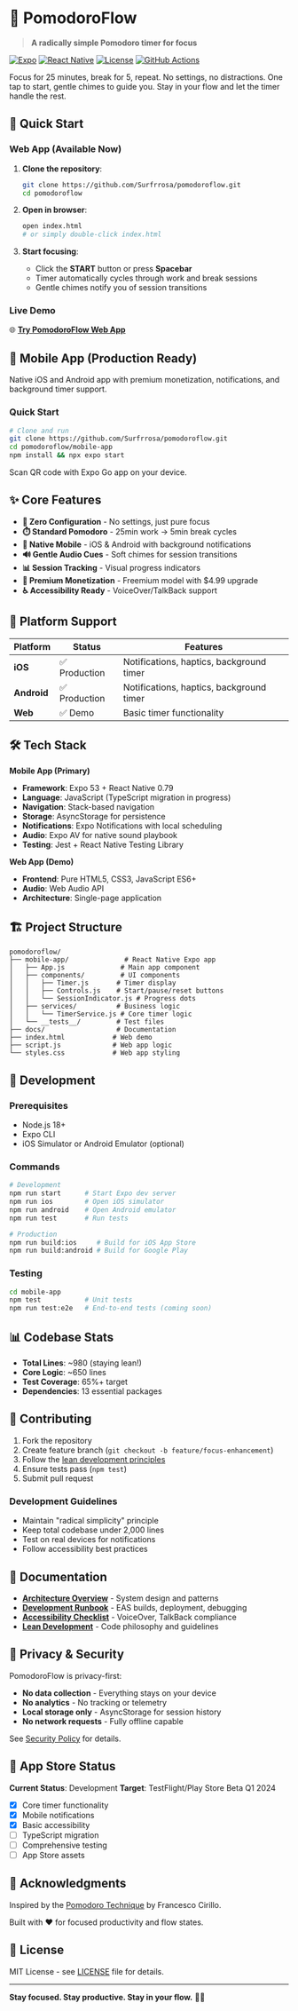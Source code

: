 # 🍅 PomodoroFlow

> **A radically simple Pomodoro timer for focus**

[![Expo](https://img.shields.io/badge/Expo-53.0-blue.svg)](https://expo.dev/)
[![React Native](https://img.shields.io/badge/React%20Native-0.79-blue.svg)](https://reactnative.dev/)
[![License](https://img.shields.io/badge/License-MIT-green.svg)](LICENSE)
[![GitHub Actions](https://img.shields.io/badge/CI-GitHub%20Actions-orange.svg)](../../actions)

Focus for 25 minutes, break for 5, repeat. No settings, no distractions. One tap to start, gentle chimes to guide you. Stay in your flow and let the timer handle the rest.

## 🚀 Quick Start

### Web App (Available Now)

1. **Clone the repository**:
   ```bash
   git clone https://github.com/Surfrrosa/pomodoroflow.git
   cd pomodoroflow
   ```

2. **Open in browser**:
   ```bash
   open index.html
   # or simply double-click index.html
   ```

3. **Start focusing**:
   - Click the **START** button or press **Spacebar**
   - Timer automatically cycles through work and break sessions
   - Gentle chimes notify you of session transitions

### Live Demo

🌐 **[Try PomodoroFlow Web App](https://pomodoroflow-brown.vercel.app/)**

## 📱 Mobile App (Production Ready)

Native iOS and Android app with premium monetization, notifications, and background timer support.

### Quick Start

```bash
# Clone and run
git clone https://github.com/Surfrrosa/pomodoroflow.git
cd pomodoroflow/mobile-app
npm install && npx expo start
```

Scan QR code with Expo Go app on your device.

## ✨ Core Features

- **🎯 Zero Configuration** - No settings, just pure focus
- **⏱️ Standard Pomodoro** - 25min work → 5min break cycles
- **📱 Native Mobile** - iOS & Android with background notifications
- **🔊 Gentle Audio Cues** - Soft chimes for session transitions
- **📊 Session Tracking** - Visual progress indicators
- **💎 Premium Monetization** - Freemium model with $4.99 upgrade
- **♿ Accessibility Ready** - VoiceOver/TalkBack support

## 📱 Platform Support

| Platform | Status | Features |
|----------|--------|----------|
| **iOS** | ✅ Production | Notifications, haptics, background timer |
| **Android** | ✅ Production | Notifications, haptics, background timer |
| **Web** | ✅ Demo | Basic timer functionality |

## 🛠️ Tech Stack

**Mobile App (Primary)**
- **Framework**: Expo 53 + React Native 0.79
- **Language**: JavaScript (TypeScript migration in progress)
- **Navigation**: Stack-based navigation
- **Storage**: AsyncStorage for persistence
- **Notifications**: Expo Notifications with local scheduling
- **Audio**: Expo AV for native sound playbook
- **Testing**: Jest + React Native Testing Library

**Web App (Demo)**
- **Frontend**: Pure HTML5, CSS3, JavaScript ES6+
- **Audio**: Web Audio API
- **Architecture**: Single-page application

## 🏗️ Project Structure

```
pomodoroflow/
├── mobile-app/              # React Native Expo app
│   ├── App.js              # Main app component
│   ├── components/         # UI components
│   │   ├── Timer.js       # Timer display
│   │   ├── Controls.js    # Start/pause/reset buttons
│   │   └── SessionIndicator.js # Progress dots
│   ├── services/          # Business logic
│   │   └── TimerService.js # Core timer logic
│   └── __tests__/         # Test files
├── docs/                  # Documentation
├── index.html            # Web demo
├── script.js             # Web app logic
└── styles.css            # Web app styling
```

## 🎯 Development

### Prerequisites
- Node.js 18+
- Expo CLI
- iOS Simulator or Android Emulator (optional)

### Commands
```bash
# Development
npm run start      # Start Expo dev server
npm run ios        # Open iOS simulator
npm run android    # Open Android emulator
npm run test       # Run tests

# Production
npm run build:ios     # Build for iOS App Store
npm run build:android # Build for Google Play
```

### Testing
```bash
cd mobile-app
npm test           # Unit tests
npm run test:e2e   # End-to-end tests (coming soon)
```

## 📊 Codebase Stats

- **Total Lines**: ~980 (staying lean!)
- **Core Logic**: ~650 lines
- **Test Coverage**: 65%+ target
- **Dependencies**: 13 essential packages

## 🤝 Contributing

1. Fork the repository
2. Create feature branch (`git checkout -b feature/focus-enhancement`)
3. Follow the [lean development principles](docs/LEAN_DEVELOPMENT.md)
4. Ensure tests pass (`npm test`)
5. Submit pull request

### Development Guidelines
- Maintain "radical simplicity" principle
- Keep total codebase under 2,000 lines
- Test on real devices for notifications
- Follow accessibility best practices

## 📄 Documentation

- **[Architecture Overview](docs/architecture-one-pager.md)** - System design and patterns
- **[Development Runbook](docs/runbook.md)** - EAS builds, deployment, debugging
- **[Accessibility Checklist](docs/a11y-checklist.md)** - VoiceOver, TalkBack compliance
- **[Lean Development](docs/LEAN_DEVELOPMENT.md)** - Code philosophy and guidelines

## 🔐 Privacy & Security

PomodoroFlow is privacy-first:
- **No data collection** - Everything stays on your device
- **No analytics** - No tracking or telemetry
- **Local storage only** - AsyncStorage for session history
- **No network requests** - Fully offline capable

See [Security Policy](SECURITY.md) for details.

## 📱 App Store Status

**Current Status**: Development
**Target**: TestFlight/Play Store Beta Q1 2024

- [x] Core timer functionality
- [x] Mobile notifications
- [x] Basic accessibility
- [ ] TypeScript migration
- [ ] Comprehensive testing
- [ ] App Store assets

## 🙏 Acknowledgments

Inspired by the [Pomodoro Technique](https://francescocirillo.com/pages/pomodoro-technique) by Francesco Cirillo.

Built with ❤️ for focused productivity and flow states.

## 📄 License

MIT License - see [LICENSE](LICENSE) file for details.

---

**Stay focused. Stay productive. Stay in your flow.** 🍅✨
